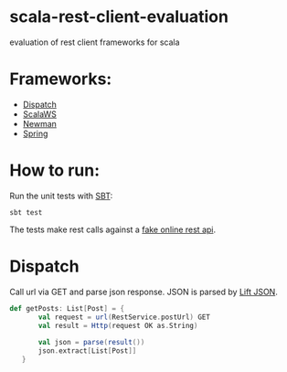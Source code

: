 # scala-rest-client-evaluation
evaluation of rest client frameworks for scala

# Frameworks:
* [Dispatch](http://dispatch.databinder.net)
* [ScalaWS](https://www.playframework.com/documentation/2.3.x/ScalaWS)
* [Newman](https://github.com/stackmob/newman)
* [Spring](http://projects.spring.io/spring-framework/)

# How to run:
 
 Run the unit tests with [SBT](http://www.scala-sbt.org/):
 
 ```
 sbt test
 ```
 
 The tests make rest calls against a [fake online rest api](http://jsonplaceholder.typicode.com).
 
 # Dispatch
 
 Call url via GET and parse json response. JSON is parsed by [Lift JSON](https://github.com/lift/framework/tree/master/core/json).
 
 ```scala
 def getPosts: List[Post] = {
		val request = url(RestService.postUrl) GET
		val result = Http(request OK as.String)
		
		val json = parse(result())
		json.extract[List[Post]]
	}
 ```
